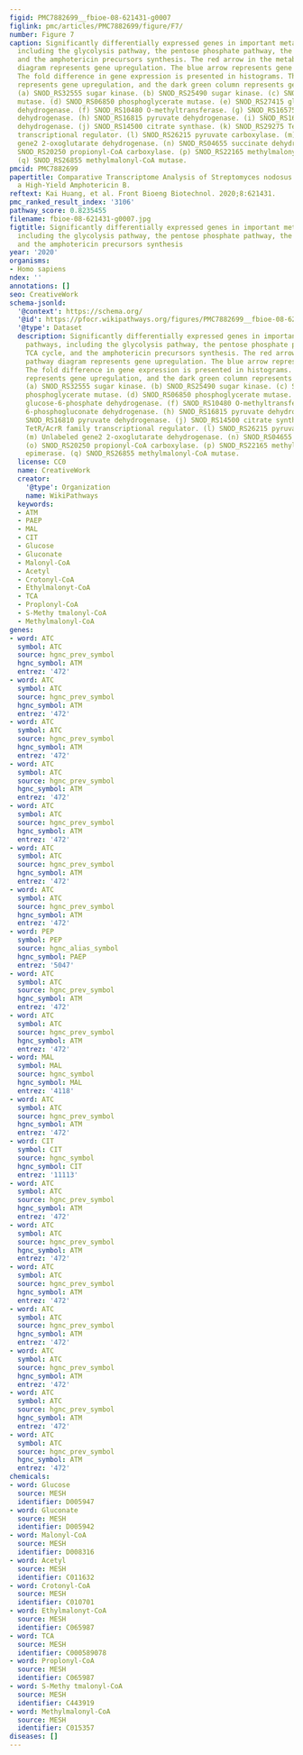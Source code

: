 ```yaml
---
figid: PMC7882699__fbioe-08-621431-g0007
figlink: pmc/articles/PMC7882699/figure/F7/
number: Figure 7
caption: Significantly differentially expressed genes in important metabolic pathways,
  including the glycolysis pathway, the pentose phosphate pathway, the TCA cycle,
  and the amphotericin precursors synthesis. The red arrow in the metabolic pathway
  diagram represents gene upregulation. The blue arrow represents gene downregulation.
  The fold difference in gene expression is presented in histograms. The red column
  represents gene upregulation, and the dark green column represents gene downregulation.
  (a) SNOD_RS32555 sugar kinase. (b) SNOD_RS25490 sugar kinase. (c) SNOD_RS24025 phosphoglycerate
  mutase. (d) SNOD_RS06850 phosphoglycerate mutase. (e) SNOD_RS27415 glucose-6-phosphate
  dehydrogenase. (f) SNOD_RS10480 O-methyltransferase. (g) SNOD_RS16575 6-phosphogluconate
  dehydrogenase. (h) SNOD_RS16815 pyruvate dehydrogenase. (i) SNOD_RS16810 pyruvate
  dehydrogenase. (j) SNOD_RS14500 citrate synthase. (k) SNOD_RS29275 TetR/AcrR family
  transcriptional regulator. (l) SNOD_RS26215 pyruvate carboxylase. (m) Unlabeled
  gene2 2-oxoglutarate dehydrogenase. (n) SNOD_RS04655 succinate dehydrogenase. (o)
  SNOD_RS20250 propionyl-CoA carboxylase. (p) SNOD_RS22165 methylmalonyl-CoA epimerase.
  (q) SNOD_RS26855 methylmalonyl-CoA mutase.
pmcid: PMC7882699
papertitle: Comparative Transcriptome Analysis of Streptomyces nodosus Mutant With
  a High-Yield Amphotericin B.
reftext: Kai Huang, et al. Front Bioeng Biotechnol. 2020;8:621431.
pmc_ranked_result_index: '3106'
pathway_score: 0.8235455
filename: fbioe-08-621431-g0007.jpg
figtitle: Significantly differentially expressed genes in important metabolic pathways,
  including the glycolysis pathway, the pentose phosphate pathway, the TCA cycle,
  and the amphotericin precursors synthesis
year: '2020'
organisms:
- Homo sapiens
ndex: ''
annotations: []
seo: CreativeWork
schema-jsonld:
  '@context': https://schema.org/
  '@id': https://pfocr.wikipathways.org/figures/PMC7882699__fbioe-08-621431-g0007.html
  '@type': Dataset
  description: Significantly differentially expressed genes in important metabolic
    pathways, including the glycolysis pathway, the pentose phosphate pathway, the
    TCA cycle, and the amphotericin precursors synthesis. The red arrow in the metabolic
    pathway diagram represents gene upregulation. The blue arrow represents gene downregulation.
    The fold difference in gene expression is presented in histograms. The red column
    represents gene upregulation, and the dark green column represents gene downregulation.
    (a) SNOD_RS32555 sugar kinase. (b) SNOD_RS25490 sugar kinase. (c) SNOD_RS24025
    phosphoglycerate mutase. (d) SNOD_RS06850 phosphoglycerate mutase. (e) SNOD_RS27415
    glucose-6-phosphate dehydrogenase. (f) SNOD_RS10480 O-methyltransferase. (g) SNOD_RS16575
    6-phosphogluconate dehydrogenase. (h) SNOD_RS16815 pyruvate dehydrogenase. (i)
    SNOD_RS16810 pyruvate dehydrogenase. (j) SNOD_RS14500 citrate synthase. (k) SNOD_RS29275
    TetR/AcrR family transcriptional regulator. (l) SNOD_RS26215 pyruvate carboxylase.
    (m) Unlabeled gene2 2-oxoglutarate dehydrogenase. (n) SNOD_RS04655 succinate dehydrogenase.
    (o) SNOD_RS20250 propionyl-CoA carboxylase. (p) SNOD_RS22165 methylmalonyl-CoA
    epimerase. (q) SNOD_RS26855 methylmalonyl-CoA mutase.
  license: CC0
  name: CreativeWork
  creator:
    '@type': Organization
    name: WikiPathways
  keywords:
  - ATM
  - PAEP
  - MAL
  - CIT
  - Glucose
  - Gluconate
  - Malonyl-CoA
  - Acetyl
  - Crotonyl-CoA
  - Ethylmalonyt-CoA
  - TCA
  - Proplonyl-CoA
  - S-Methy tmalonyl-CoA
  - Methylmalonyl-CoA
genes:
- word: ATC
  symbol: ATC
  source: hgnc_prev_symbol
  hgnc_symbol: ATM
  entrez: '472'
- word: ATC
  symbol: ATC
  source: hgnc_prev_symbol
  hgnc_symbol: ATM
  entrez: '472'
- word: ATC
  symbol: ATC
  source: hgnc_prev_symbol
  hgnc_symbol: ATM
  entrez: '472'
- word: ATC
  symbol: ATC
  source: hgnc_prev_symbol
  hgnc_symbol: ATM
  entrez: '472'
- word: ATC
  symbol: ATC
  source: hgnc_prev_symbol
  hgnc_symbol: ATM
  entrez: '472'
- word: ATC
  symbol: ATC
  source: hgnc_prev_symbol
  hgnc_symbol: ATM
  entrez: '472'
- word: ATC
  symbol: ATC
  source: hgnc_prev_symbol
  hgnc_symbol: ATM
  entrez: '472'
- word: PEP
  symbol: PEP
  source: hgnc_alias_symbol
  hgnc_symbol: PAEP
  entrez: '5047'
- word: ATC
  symbol: ATC
  source: hgnc_prev_symbol
  hgnc_symbol: ATM
  entrez: '472'
- word: ATC
  symbol: ATC
  source: hgnc_prev_symbol
  hgnc_symbol: ATM
  entrez: '472'
- word: MAL
  symbol: MAL
  source: hgnc_symbol
  hgnc_symbol: MAL
  entrez: '4118'
- word: ATC
  symbol: ATC
  source: hgnc_prev_symbol
  hgnc_symbol: ATM
  entrez: '472'
- word: CIT
  symbol: CIT
  source: hgnc_symbol
  hgnc_symbol: CIT
  entrez: '11113'
- word: ATC
  symbol: ATC
  source: hgnc_prev_symbol
  hgnc_symbol: ATM
  entrez: '472'
- word: ATC
  symbol: ATC
  source: hgnc_prev_symbol
  hgnc_symbol: ATM
  entrez: '472'
- word: ATC
  symbol: ATC
  source: hgnc_prev_symbol
  hgnc_symbol: ATM
  entrez: '472'
- word: ATC
  symbol: ATC
  source: hgnc_prev_symbol
  hgnc_symbol: ATM
  entrez: '472'
- word: ATC
  symbol: ATC
  source: hgnc_prev_symbol
  hgnc_symbol: ATM
  entrez: '472'
- word: ATC
  symbol: ATC
  source: hgnc_prev_symbol
  hgnc_symbol: ATM
  entrez: '472'
- word: ATC
  symbol: ATC
  source: hgnc_prev_symbol
  hgnc_symbol: ATM
  entrez: '472'
chemicals:
- word: Glucose
  source: MESH
  identifier: D005947
- word: Gluconate
  source: MESH
  identifier: D005942
- word: Malonyl-CoA
  source: MESH
  identifier: D008316
- word: Acetyl
  source: MESH
  identifier: C011632
- word: Crotonyl-CoA
  source: MESH
  identifier: C010701
- word: Ethylmalonyt-CoA
  source: MESH
  identifier: C065987
- word: TCA
  source: MESH
  identifier: C000589078
- word: Proplonyl-CoA
  source: MESH
  identifier: C065987
- word: S-Methy tmalonyl-CoA
  source: MESH
  identifier: C443919
- word: Methylmalonyl-CoA
  source: MESH
  identifier: C015357
diseases: []
---
```

